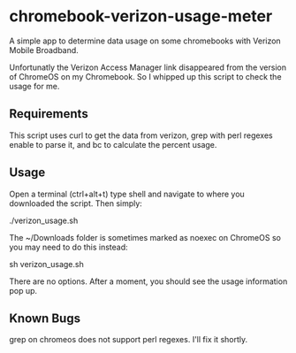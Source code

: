 chromebook-verizon-usage-meter
==============================

A simple app to determine data usage on some chromebooks with Verizon Mobile Broadband.

Unfortunatly the Verizon Access Manager link disappeared from the version of ChromeOS on my Chromebook. 
So I whipped up this script to check the usage for me.


Requirements
------------

This script uses curl to get the data from verizon, grep with perl regexes enable to parse it, and bc to calculate the percent usage. 

Usage
-----

Open a terminal (ctrl+alt+t) type shell and navigate to where you downloaded the script. Then simply:

./verizon_usage.sh

The ~/Downloads folder is sometimes marked as noexec on ChromeOS so you may need to do this instead:

sh verizon_usage.sh

There are no options. After a moment, you should see the usage information pop up.

Known Bugs
----------

grep on chromeos does not support perl regexes. I'll fix it shortly.

